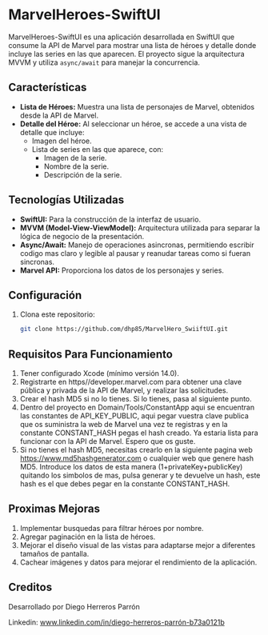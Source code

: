 # MarvelHeroes-SwiftUI

MarvelHeroes-SwiftUI es una aplicación desarrollada en SwiftUI que consume la API de Marvel para mostrar una lista de héroes y detalle donde incluye las series en las que aparecen. El proyecto sigue la arquitectura MVVM y utiliza `async/await` para manejar la concurrencia.

## Características

- **Lista de Héroes:** Muestra una lista de personajes de Marvel, obtenidos desde la API de Marvel.
- **Detalle del Héroe:** Al seleccionar un héroe, se accede a una vista de detalle que incluye:
  - Imagen del héroe.
  - Lista de series en las que aparece, con:
    - Imagen de la serie.
    - Nombre de la serie.
    - Descripción de la serie.

## Tecnologías Utilizadas

- **SwiftUI:** Para la construcción de la interfaz de usuario.
- **MVVM (Model-View-ViewModel):** Arquitectura utilizada para separar la lógica de negocio de la presentación.
- **Async/Await:** Manejo de operaciones asincronas, permitiendo escribir codigo mas claro y legible al pausar y reanudar tareas como si fueran sincronas.
- **Marvel API:** Proporciona los datos de los personajes y series.

## Configuración

1. Clona este repositorio:
   ```bash
   git clone https://github.com/dhp85/MarvelHero_SwiiftUI.git

## Requisitos Para Funcionamiento

1. Tener configurado Xcode (mínimo versión 14.0).
2. Registrarte en https//developer.marvel.com para obtener una clave pública y privada de la API de Marvel, y realizar las solicitudes.
3. Crear el hash MD5 si no lo tienes. Si lo tienes, pasa al siguiente punto.
4. Dentro del proyecto en Domain/Tools/ConstantApp aqui se encuentran las constantes de API_KEY_PUBLIC, aqui pegar vuestra clave publica que os suministra la web de Marvel una vez te registras y en la constante CONSTANT_HASH pegas el hash creado. Ya estaria lista para funcionar con la API de Marvel. Espero que os guste.
5. Si no tienes el hash MD5, necesitas crearlo en la siguiente pagina web https://www.md5hashgenerator.com o cualquier web que genere hash MD5. Introduce los datos de esta manera (1+privateKey+publicKey) quitando los simbolos de mas, pulsa generar y te devuelve un hash, este hash es el que debes pegar en la constante CONSTANT_HASH.


## Proximas Mejoras

1. Implementar busquedas para filtrar héroes por nombre.
2. Agregar paginación en la lista de héroes.
3. Mejorar el diseño visual de las vistas para adaptarse mejor a diferentes tamaños de pantalla.
4. Cachear imágenes y datos para mejorar el rendimiento de la aplicación.

## Creditos

 Desarrollado por Diego Herreros Parrón

Linkedin: www.linkedin.com/in/diego-herreros-parrón-b73a0121b
